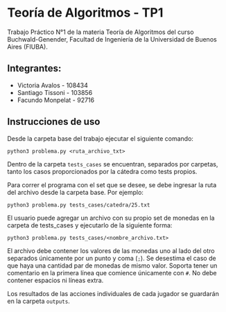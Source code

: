 # Teoría de Algoritmos - TP1

Trabajo Práctico N°1 de la materia Teoría de Algoritmos del curso Buchwald-Genender, Facultad de Ingeniería de la Universidad de Buenos Aires (FIUBA).


## Integrantes:
- Victoria Avalos - 108434 
- Santiago Tissoni - 103856  
- Facundo Monpelat - 92716 


## Instrucciones de uso


Desde la carpeta base del trabajo ejecutar el siguiente comando:

`python3 problema.py <ruta_archivo_txt>`

Dentro de la carpeta `tests_cases` se encuentran, separados por carpetas, tanto los casos proporcionados por la cátedra como tests propios. 

Para correr el programa con el set que se desee, se debe ingresar la ruta del archivo desde la carpeta base. Por ejemplo: 

`python3 problema.py tests_cases/catedra/25.txt`

El usuario puede agregar un archivo con su propio set de monedas en la carpeta de tests_cases y ejecutarlo de la siguiente forma:

`python3 problema.py tests_cases/<nombre_archivo.txt>`

El archivo debe contener los valores de las monedas uno al lado del otro separados únicamente por un punto y coma (`;`). Se desestima el caso de que haya una cantidad par de monedas de mismo valor. Soporta tener un comentario en la primera línea que comience únicamente con `#`. No debe contener espacios ni líneas extra. 

Los resultados de las acciones individuales de cada jugador se guardarán en la carpeta `outputs`.
